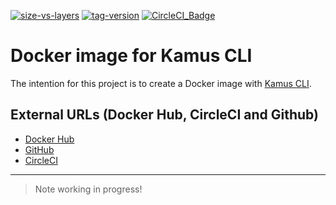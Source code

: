 [![size-vs-layers](https://images.microbadger.com/badges/image/lozanomatheus/docker_kamus_cli:0.2.7-24.svg)](https://microbadger.com/images/lozanomatheus/docker_kamus_cli:0.2.7-24 "Size vs Layers")
[![tag-version](https://images.microbadger.com/badges/version/lozanomatheus/docker_kamus_cli:0.2.7-24.svg)](https://microbadger.com/images/lozanomatheus/docker_kamus_cli:0.2.7-24 "Tag Version")
[![CircleCI_Badge](https://img.shields.io/circleci/build/github/LozanoMatheus/docker_kamus_cli/master.svg?style=plastic)](https://circleci.com/gh/LozanoMatheus/docker_kamus_cli/tree/master)

# Docker image for Kamus CLI

The intention for this project is to create a Docker image with [Kamus CLI](https://github.com/Soluto/kamus).

## External URLs (Docker Hub, CircleCI and Github)

* [Docker Hub](https://hub.docker.com/r/lozanomatheus/kamus_cli)
* [GitHub](https://github.com/LozanoMatheus/docker_kamus_cli)
* [CircleCI](https://circleci.com/gh/LozanoMatheus/docker_kamus_cli)

---

> Note working in progress!
